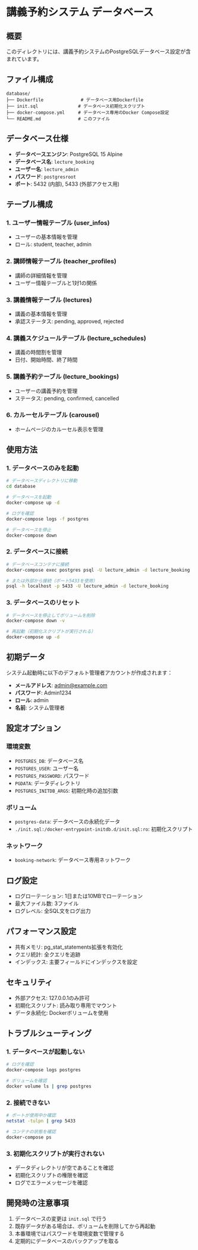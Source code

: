 # 講義予約システム データベース

## 概要

このディレクトリには、講義予約システムのPostgreSQLデータベース設定が含まれています。

## ファイル構成

```
database/
├── Dockerfile              # データベース用Dockerfile
├── init.sql               # データベース初期化スクリプト
├── docker-compose.yml     # データベース専用のDocker Compose設定
└── README.md              # このファイル
```

## データベース仕様

- **データベースエンジン**: PostgreSQL 15 Alpine
- **データベース名**: `lecture_booking`
- **ユーザー名**: `lecture_admin`
- **パスワード**: `postgresroot`
- **ポート**: 5432 (内部), 5433 (外部アクセス用)

## テーブル構成

### 1. ユーザー情報テーブル (user_infos)
- ユーザーの基本情報を管理
- ロール: student, teacher, admin

### 2. 講師情報テーブル (teacher_profiles)
- 講師の詳細情報を管理
- ユーザー情報テーブルと1対1の関係

### 3. 講義情報テーブル (lectures)
- 講義の基本情報を管理
- 承認ステータス: pending, approved, rejected

### 4. 講義スケジュールテーブル (lecture_schedules)
- 講義の時間割を管理
- 日付、開始時間、終了時間

### 5. 講義予約テーブル (lecture_bookings)
- ユーザーの講義予約を管理
- ステータス: pending, confirmed, cancelled

### 6. カルーセルテーブル (carousel)
- ホームページのカルーセル表示を管理

## 使用方法

### 1. データベースのみを起動

```bash
# データベースディレクトリに移動
cd database

# データベースを起動
docker-compose up -d

# ログを確認
docker-compose logs -f postgres

# データベースを停止
docker-compose down
```

### 2. データベースに接続

```bash
# データベースコンテナに接続
docker-compose exec postgres psql -U lecture_admin -d lecture_booking

# または外部から接続（ポート5433を使用）
psql -h localhost -p 5433 -U lecture_admin -d lecture_booking
```

### 3. データベースのリセット

```bash
# データベースを停止してボリュームを削除
docker-compose down -v

# 再起動（初期化スクリプトが実行される）
docker-compose up -d
```

## 初期データ

システム起動時に以下のデフォルト管理者アカウントが作成されます：

- **メールアドレス**: admin@example.com
- **パスワード**: Admin1234
- **ロール**: admin
- **名前**: システム管理者

## 設定オプション

### 環境変数

- `POSTGRES_DB`: データベース名
- `POSTGRES_USER`: ユーザー名
- `POSTGRES_PASSWORD`: パスワード
- `PGDATA`: データディレクトリ
- `POSTGRES_INITDB_ARGS`: 初期化時の追加引数

### ボリューム

- `postgres-data`: データベースの永続化データ
- `./init.sql:/docker-entrypoint-initdb.d/init.sql:ro`: 初期化スクリプト

### ネットワーク

- `booking-network`: データベース専用ネットワーク

## ログ設定

- ログローテーション: 1日または10MBでローテーション
- 最大ファイル数: 3ファイル
- ログレベル: 全SQL文をログ出力

## パフォーマンス設定

- 共有メモリ: pg_stat_statements拡張を有効化
- クエリ統計: 全クエリを追跡
- インデックス: 主要フィールドにインデックスを設定

## セキュリティ

- 外部アクセス: 127.0.0.1のみ許可
- 初期化スクリプト: 読み取り専用でマウント
- データ永続化: Dockerボリュームを使用

## トラブルシューティング

### 1. データベースが起動しない

```bash
# ログを確認
docker-compose logs postgres

# ボリュームを確認
docker volume ls | grep postgres
```

### 2. 接続できない

```bash
# ポートが使用中か確認
netstat -tulpn | grep 5433

# コンテナの状態を確認
docker-compose ps
```

### 3. 初期化スクリプトが実行されない

- データディレクトリが空であることを確認
- 初期化スクリプトの権限を確認
- ログでエラーメッセージを確認

## 開発時の注意事項

1. データベースの変更は `init.sql` で行う
2. 既存データがある場合は、ボリュームを削除してから再起動
3. 本番環境ではパスワードを環境変数で管理する
4. 定期的にデータベースのバックアップを取る

